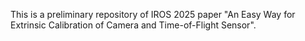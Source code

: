 This is a preliminary repository of IROS 2025 paper "An Easy Way for Extrinsic Calibration of Camera and Time-of-Flight
Sensor".
